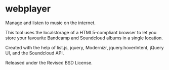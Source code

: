 webplayer
=========

Manage and listen to music on the internet.

This tool uses the localstorage of a HTML5-compliant browser to let you store
your favourite Bandcamp and Soundcloud albums in a single location.

Created with the help of list.js, jquery, Modernizr, jquery.hoverIntent, jQuery UI, and the Soundcloud API.

Released under the Revised BSD License.

